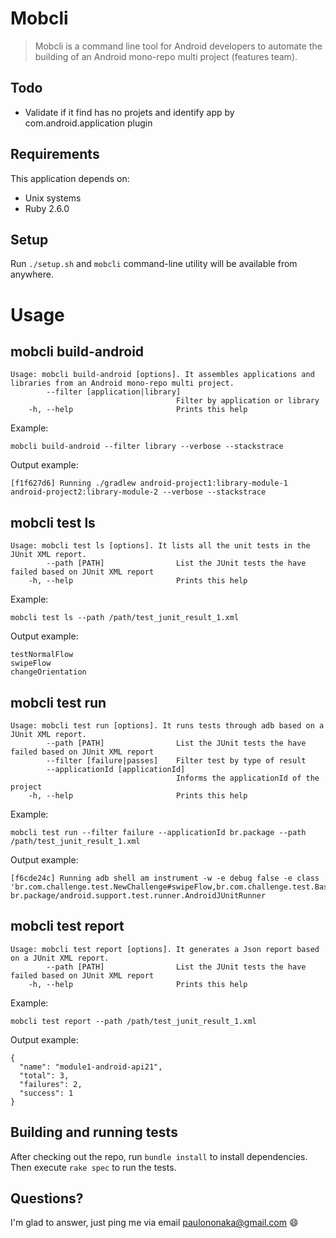 # Mobcli

> Mobcli is a command line tool for Android developers to automate the building of an Android mono-repo multi project (features team).

## Todo

- Validate if it find has no projets and identify app by com.android.application plugin

## Requirements

This application depends on:

- Unix systems
- Ruby 2.6.0

## Setup

Run `./setup.sh` and `mobcli` command-line utility will be available from anywhere.

# Usage

## mobcli build-android

```
Usage: mobcli build-android [options]. It assembles applications and libraries from an Android mono-repo multi project.
        --filter [application|library]
                                     Filter by application or library
    -h, --help                       Prints this help
```

Example:

```
mobcli build-android --filter library --verbose --stackstrace
```

Output example:

```
[f1f627d6] Running ./gradlew android-project1:library-module-1 android-project2:library-module-2 --verbose --stackstrace
```

## mobcli test ls

```
Usage: mobcli test ls [options]. It lists all the unit tests in the JUnit XML report.
        --path [PATH]                List the JUnit tests the have failed based on JUnit XML report
    -h, --help                       Prints this help
```

Example:

```
mobcli test ls --path /path/test_junit_result_1.xml
```

Output example:

```
testNormalFlow
swipeFlow
changeOrientation
```

## mobcli test run

```
Usage: mobcli test run [options]. It runs tests through adb based on a JUnit XML report.
        --path [PATH]                List the JUnit tests the have failed based on JUnit XML report
        --filter [failure|passes]    Filter test by type of result
        --applicationId [applicationId]
                                     Informs the applicationId of the project
    -h, --help                       Prints this help
```

Example:

```
mobcli test run --filter failure --applicationId br.package --path /path/test_junit_result_1.xml
```

Output example:

```
[f6cde24c] Running adb shell am instrument -w -e debug false -e class 'br.com.challenge.test.NewChallenge#swipeFlow,br.com.challenge.test.BaseActivity#changeOrientation' br.package/android.support.test.runner.AndroidJUnitRunner
```

## mobcli test report

```
Usage: mobcli test report [options]. It generates a Json report based on a JUnit XML report.
        --path [PATH]                List the JUnit tests the have failed based on JUnit XML report
    -h, --help                       Prints this help
```

Example:

```
mobcli test report --path /path/test_junit_result_1.xml
```

Output example:

```
{
  "name": "module1-android-api21",
  "total": 3,
  "failures": 2,
  "success": 1
}
```

## Building and running tests

After checking out the repo, run `bundle install` to install dependencies. Then execute `rake spec` to run the tests.

## Questions?

I'm glad to answer, just ping me via email paulononaka@gmail.com 😄
